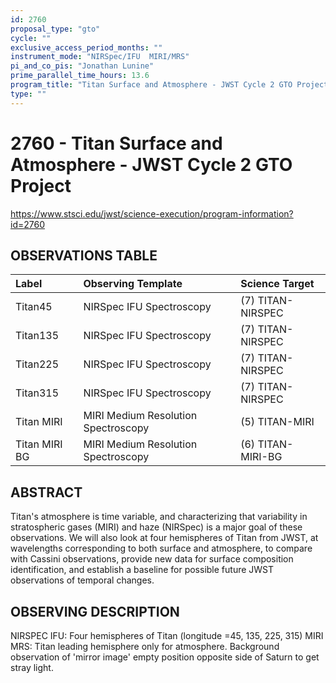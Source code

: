 ```yaml
---
id: 2760
proposal_type: "gto"
cycle: ""
exclusive_access_period_months: ""
instrument_mode: "NIRSpec/IFU  MIRI/MRS"
pi_and_co_pis: "Jonathan Lunine"
prime_parallel_time_hours: 13.6
program_title: "Titan Surface and Atmosphere - JWST Cycle 2 GTO Project"
type: ""
---
```

# 2760 - Titan Surface and Atmosphere - JWST Cycle 2 GTO Project
https://www.stsci.edu/jwst/science-execution/program-information?id=2760
## OBSERVATIONS TABLE
| Label             | Observing Template                       | Science Target      |
| :---------------- | :--------------------------------------- | :------------------ |
| Titan45           | NIRSpec IFU Spectroscopy                 | (7) TITAN-NIRSPEC   |
| Titan135          | NIRSpec IFU Spectroscopy                 | (7) TITAN-NIRSPEC   |
| Titan225          | NIRSpec IFU Spectroscopy                 | (7) TITAN-NIRSPEC   |
| Titan315          | NIRSpec IFU Spectroscopy                 | (7) TITAN-NIRSPEC   |
| Titan MIRI        | MIRI Medium Resolution Spectroscopy      | (5) TITAN-MIRI      |
| Titan MIRI BG     | MIRI Medium Resolution Spectroscopy      | (6) TITAN-MIRI-BG   |

## ABSTRACT

Titan's atmosphere is time variable, and characterizing that variability in stratospheric gases (MIRI) and haze (NIRSpec) is a major goal of these observations. We will also look at four hemispheres of Titan from JWST, at wavelengths corresponding to both surface and atmosphere, to compare with Cassini observations, provide new data for surface composition identification, and establish a baseline for possible future JWST observations of temporal changes.

## OBSERVING DESCRIPTION

NIRSPEC IFU: Four hemispheres of Titan (longitude =45, 135, 225, 315)
MIRI MRS: Titan leading hemisphere only for atmosphere. Background observation of 'mirror image' empty position opposite side of Saturn to get stray light.